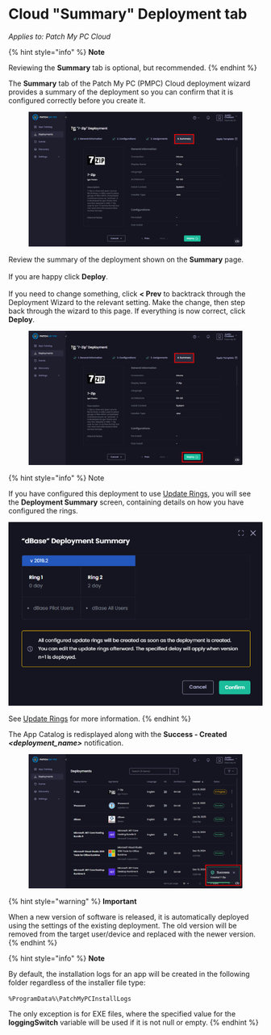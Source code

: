 # Cloud "Summary" Deployment tab

_Applies to: Patch My PC Cloud_

{% hint style="info" %}
**Note**

Reviewing the **Summary** tab is optional, but recommended.
{% endhint %}

The **Summary** tab of the Patch My PC (PMPC) Cloud deployment wizard provides a summary of the deployment so you can confirm that it is configured correctly before you create it.

<figure><img src="../../../_images/gitbook/image (2391).png" alt="&#x22;Summary&#x22; tab"><figcaption></figcaption></figure>

Review the summary of the deployment shown on the **Summary** page.\
\
If you are happy click **Deploy**.\
\
If you need to change something, click **< Prev** to backtrack through the Deployment Wizard to the relevant setting. Make the change, then step back through the wizard to this page. If everything is now correct, click **Deploy**.

<figure><img src="../../../_images/gitbook/image (2392).png" alt="Clicking &#x22;Deploy&#x22;"><figcaption></figcaption></figure>

{% hint style="info" %}
Note

If you have configured this deployment to use [Update Rings](../cloud-update-rings/), you will see the **Deployment Summary** screen, containing details on how you have configured the rings.

!["Deployment Summary" shown if this deloyment is using Update Rings](<../../../_images/gitbook/image (2291).png>)

See [Update Rings](../cloud-update-rings/) for more information.
{% endhint %}

The App Catalog is redisplayed along with the **Success - Created&#x20;**_**\<deployment\_name>**_ notification.

<figure><img src="../../../_images/gitbook/image (2393).png" alt="App Catalog is redisplayed along with the &#x22;Success - Created <deployment_name>&#x22; notification"><figcaption></figcaption></figure>

{% hint style="warning" %}
**Important**

When a new version of software is released, it is automatically deployed using the settings of the existing deployment. The old version will be removed from the target user/device and replaced with the newer version.
{% endhint %}

{% hint style="info" %}
**Note**

By default, the installation logs for an app will be created in the following folder regardless of the installer file type:

`%ProgramData%\PatchMyPCInstallLogs`

The only exception is for EXE files, where the specified value for the **loggingSwitch** variable will be used if it is not null or empty.
{% endhint %}
